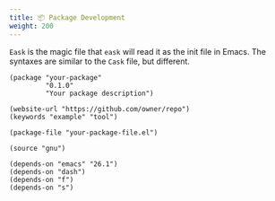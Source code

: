 ```yaml
---
title: 📦 Package Development
weight: 200
---
```


`Eask` is the magic file that `eask` will read it as the init file in Emacs.
The syntaxes are similar to the `Cask` file, but different.

```elisp
(package "your-package"
         "0.1.0"
         "Your package description")

(website-url "https://github.com/owner/repo")
(keywords "example" "tool")

(package-file "your-package-file.el")

(source "gnu")

(depends-on "emacs" "26.1")
(depends-on "dash")
(depends-on "f")
(depends-on "s")
```
